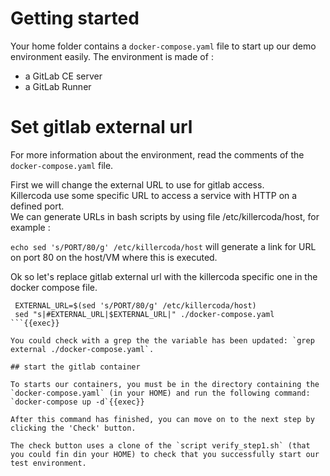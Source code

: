 # Getting started

Your home folder contains a `docker-compose.yaml` file to start up our demo environment easily.
The environment is made of :
- a GitLab CE server
- a GitLab Runner

# Set gitlab external url
For more information about the environment, read the comments of the `docker-compose.yaml` file.

First we will change the external URL to use for gitlab access.   
Killercoda use some specific URL to access a service with HTTP on a defined port.  
We can generate URLs in bash scripts by using file /etc/killercoda/host, for example :  

`echo sed 's/PORT/80/g' /etc/killercoda/host` will generate a link for URL on port 80 on the host/VM where this is executed.  

Ok so let's replace gitlab external url with the killercoda specific one in the docker compose file.  
```
 EXTERNAL_URL=$(sed 's/PORT/80/g' /etc/killercoda/host)
 sed "s|#EXTERNAL_URL|$EXTERNAL_URL|" ./docker-compose.yaml
```{{exec}}

You could check with a grep the the variable has been updated: `grep external ./docker-compose.yaml`.  

## start the gitlab container

To starts our containers, you must be in the directory containing the `docker-compose.yaml` (in your HOME) and run the following command:  
`docker-compose up -d`{{exec}}

After this command has finished, you can move on to the next step by clicking the 'Check' button.  

The check button uses a clone of the `script verify_step1.sh` (that you could fin din your HOME) to check that you successfully start our test environment.
